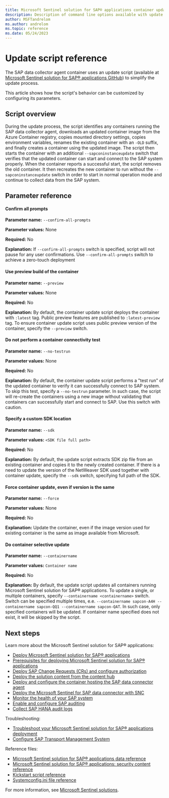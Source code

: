 ```yaml
---
title: Microsoft Sentinel solution for SAP® applications container update script reference | Microsoft Docs
description: Description of command line options available with update deployment script
author: MSFTandrelom
ms.author: andrelom
ms.topic: reference
ms.date: 05/24/2023
---
```


# Update script reference

The SAP data collector agent container uses an update script (available at [Microsoft Sentinel solution for SAP® applications GitHub](https://github.com/Azure/Azure-Sentinel/tree/master/Solutions/SAP)) to simplify the update process.

This article shows how the script's behavior can be customized by configuring its parameters.

## Script overview

During the update process, the script identifies any containers running the SAP data collector agent, downloads an updated container image from the Azure Container registry, copies mounted directory settings, copies environment variables, renames the existing container with an `-OLD` suffix, and finally creates a container using the updated image. The script then starts the container with an additional `--sapconinstanceupdate` switch that verifies that the updated container can start and connect to the SAP system properly. When the container reports a successful start, the script removes the old container. It then recreates the new container to run without the `--sapconinstanceupdate` switch in order to start in normal operation mode and continue to collect data from the SAP system.

## Parameter reference

#### Confirm all prompts
**Parameter name:** `--confirm-all-prompts`

**Parameter values:** None

**Required:** No

**Explanation:** If `--confirm-all-prompts` switch is specified, script will not pause for any user confirmations. Use `--confirm-all-prompts` switch to achieve a zero-touch deployment

#### Use preview build of the container
**Parameter name:** `--preview`

**Parameter values:** None

**Required:** No

**Explanation:** By default, the container update script deploys the container with `:latest` tag. Public preview features are published to `:latest-preview` tag. To ensure container update script uses public preview version of the container, specify the `--preview` switch.

#### Do not perform a container connectivity test
**Parameter name:** `--no-testrun`

**Parameter values:** None

**Required:** No

**Explanation:** By default, the container update script performs a "test run" of the updated container to verify it can successfully connect to SAP system. To skip this test, specify a `--no-testrun` parameter. In such case, the script will re-create the containers using a new image without validating that containers can successfully start and connect to SAP. Use this switch with caution.

#### Specify a custom SDK location
**Parameter name:** `--sdk`

**Parameter values:** `<SDK file full path>`

**Required:** No

**Explanation:** By default, the update script extracts SDK zip file from an existing container and copies it to the newly created container. If there is a need to update the version of the NetWeaver SDK used together with container update, specify the `--sdk` switch, specifying full path of the SDK.

#### Force container update, even if version is the same
**Parameter name:** `--force`

**Parameter values:** None

**Required:** No

**Explanation:** Update the container, even if the image version used for existing container is the same as image available from Microsoft.

#### Do container selective update
**Parameter name:** `--containername`

**Parameter values:** `Container name`

**Required:** No

**Explanation:** By default, the update script updates all containers running Microsoft Sentinel solution for SAP® applications. To update a single, or multiple containers, specify `--containername <containername>` switch. Switch can be specified multiple times, e.e. `--containername sapcon-A4H --containername sapcon-QQ1 --containername sapcon-QAT`. In such case, only specified containers will be updated. If container name specified does not exist, it will be skipped by the script.

## Next steps

Learn more about the Microsoft Sentinel solution for SAP® applications:

- [Deploy Microsoft Sentinel solution for SAP® applications](deployment-overview.md)
- [Prerequisites for deploying Microsoft Sentinel solution for SAP® applications](prerequisites-for-deploying-sap-continuous-threat-monitoring.md)
- [Deploy SAP Change Requests (CRs) and configure authorization](preparing-sap.md)
- [Deploy the solution content from the content hub](deploy-sap-security-content.md)
- [Deploy and configure the container hosting the SAP data connector agent](deploy-data-connector-agent-container.md)
- [Deploy the Microsoft Sentinel for SAP data connector with SNC](configure-snc.md)
- [Monitor the health of your SAP system](../monitor-sap-system-health.md)
- [Enable and configure SAP auditing](configure-audit.md)
- [Collect SAP HANA audit logs](collect-sap-hana-audit-logs.md)

Troubleshooting:

- [Troubleshoot your Microsoft Sentinel solution for SAP® applications deployment](sap-deploy-troubleshoot.md)
- [Configure SAP Transport Management System](configure-transport.md)

Reference files:

- [Microsoft Sentinel solution for SAP® applications data reference](sap-solution-log-reference.md)
- [Microsoft Sentinel solution for SAP® applications: security content reference](sap-solution-security-content.md)
- [Kickstart script reference](reference-kickstart.md)
- [Systemconfig.ini file reference](reference-systemconfig.md)

For more information, see [Microsoft Sentinel solutions](../sentinel-solutions.md).
